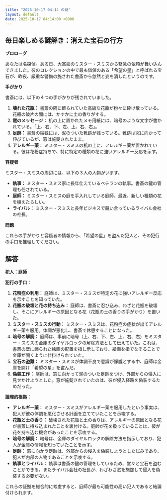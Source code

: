 ```yaml
---
title: "2025-10-17 04:14 の謎"
layout: default
date: 2025-10-17 04:14:00 +0900
---
```

## 毎日楽しめる謎解き：消えた宝石の行方

**プロローグ**

あなたは名探偵。ある日、大富豪のミスター・スミスから緊急の依頼が舞い込んできました。彼のコレクションの中で最も価値のある「希望の星」と呼ばれる宝石が、昨夜、厳重な警備の施された書斎から忽然と姿を消したというのです。

**手がかり**

書斎には、以下の４つの手がかりが残されていました。

1.  **壊れた花瓶：** 書斎の隅に飾られていた高級な花瓶が粉々に砕け散っている。花瓶の破片の間には、かすかに土の香りがする。
2.  **謎のメッセージ：** 机の上に置かれたメモ用紙には、暗号のような文字が書かれている。「上、右、下、左、上、右、右」。
3.  **足跡：** 書斎の絨毯には、泥のついた靴跡が残っている。靴跡は窓に向かって伸びているが、窓は施錠されたまま。
4.  **アレルギー薬：** ミスター・スミスの机の上に、アレルギー薬が置かれている。彼は花粉症持ちで、特に特定の種類の花に強いアレルギー反応を示す。

**容疑者**

ミスター・スミスの周辺には、以下の３人の人物がいます。

*   **執事：** ミスター・スミス家に長年仕えているベテランの執事。書斎の鍵の管理も任されている。
*   **庭師：** ミスター・スミスの庭を手入れしている庭師。最近、新しい種類の花を植えたらしい。
*   **ライバル：** ミスター・スミスと長年ビジネスで競い合っているライバル会社の社長。

**問題**

これらの手がかりと容疑者の情報から、「希望の星」を盗んだ犯人と、その犯行の手口を推理してください。

## 解答

**犯人：庭師**

**犯行の手口：**

1.  **花粉症の利用：** 庭師は、ミスター・スミスが特定の花に強いアレルギー反応を示すことを知っていた。
2.  **花瓶の破壊と花の持ち込み：** 庭師は、書斎に忍び込み、わざと花瓶を破壊し、そこにアレルギーの原因となる花（花瓶の土の香りの手がかり）を置いた。
3.  **ミスター・スミスの行動：** ミスター・スミスは、花粉症の症状が出てアレルギー薬を服用。体調が悪化し、書斎で休憩することになった。
4.  **暗号の解読：** 庭師は、事前に暗号（上、右、下、左、上、右、右）をミスター・スミスの金庫のダイヤルロックの解除方法として伝えていた。これは、書斎の壁に飾られた絵画の配置を指し示しており、絵画を指でなぞることで金庫が開くように仕掛けられていた。
5.  **宝石の盗難：** ミスター・スミスが体調不良で意識が朦朧とする中、庭師は金庫を開け「希望の星」を盗んだ。
6.  **偽装工作：** 庭師は、窓に向かって泥のついた足跡をつけ、外部からの侵入に見せかけようとした。窓が施錠されていたのは、彼が侵入経路を偽装するためだった。

**論理的根拠：**

*   **アレルギー薬：** ミスター・スミスがアレルギー薬を服用したという事実は、犯人が彼の体調を悪化させる計画を立てていたことを示唆する。
*   **花瓶と土の香り：** 破壊された花瓶と土の香りは、アレルギーの原因となる花が書斎に持ち込まれたことを裏付ける。庭師が花を扱っていることは、彼が花を持ち込む機会があったことを示唆する。
*   **暗号の解読：** 暗号は、金庫のダイヤルロックの解除方法を指示しており、犯人が金庫の情報を知っていたことを示す。
*   **足跡：** 窓に向かう足跡は、外部からの侵入を偽装しようとした試みであり、犯人が内部の人物であることを示唆する。
*   **執事とライバル：** 執事は書斎の鍵の管理をしているため、堂々と宝石を盗むことができる。またライバル会社の社長が、わざわざ窓を施錠して侵入を偽装する必要がない。

これらの証拠を総合的に考慮すると、庭師が最も可能性の高い犯人であると結論付けられます。
